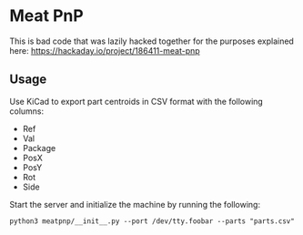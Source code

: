 # Meat PnP

This is bad code that was lazily hacked together for the purposes explained
here: https://hackaday.io/project/186411-meat-pnp

## Usage

Use KiCad to export part centroids in CSV format with the following columns:

* Ref
* Val
* Package
* PosX
* PosY
* Rot
* Side

Start the server and initialize the machine by running the following:

```
python3 meatpnp/__init__.py --port /dev/tty.foobar --parts "parts.csv"
```

